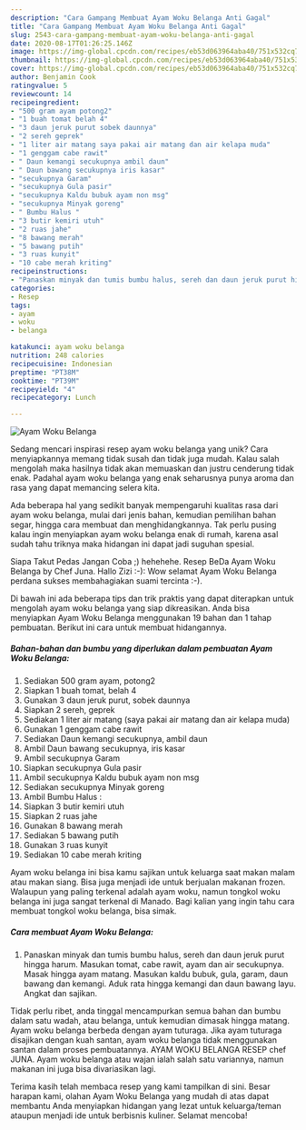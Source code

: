 ```yaml
---
description: "Cara Gampang Membuat Ayam Woku Belanga Anti Gagal"
title: "Cara Gampang Membuat Ayam Woku Belanga Anti Gagal"
slug: 2543-cara-gampang-membuat-ayam-woku-belanga-anti-gagal
date: 2020-08-17T01:26:25.146Z
image: https://img-global.cpcdn.com/recipes/eb53d063964aba40/751x532cq70/ayam-woku-belanga-foto-resep-utama.jpg
thumbnail: https://img-global.cpcdn.com/recipes/eb53d063964aba40/751x532cq70/ayam-woku-belanga-foto-resep-utama.jpg
cover: https://img-global.cpcdn.com/recipes/eb53d063964aba40/751x532cq70/ayam-woku-belanga-foto-resep-utama.jpg
author: Benjamin Cook
ratingvalue: 5
reviewcount: 14
recipeingredient:
- "500 gram ayam potong2"
- "1 buah tomat belah 4"
- "3 daun jeruk purut sobek daunnya"
- "2 sereh geprek"
- "1 liter air matang saya pakai air matang dan air kelapa muda"
- "1 genggam cabe rawit"
- " Daun kemangi secukupnya ambil daun"
- " Daun bawang secukupnya iris kasar"
- "secukupnya Garam"
- "secukupnya Gula pasir"
- "secukupnya Kaldu bubuk ayam non msg"
- "secukupnya Minyak goreng"
- " Bumbu Halus "
- "3 butir kemiri utuh"
- "2 ruas jahe"
- "8 bawang merah"
- "5 bawang putih"
- "3 ruas kunyit"
- "10 cabe merah kriting"
recipeinstructions:
- "Panaskan minyak dan tumis bumbu halus, sereh dan daun jeruk purut hingga harum. Masukan tomat, cabe rawit, ayam dan air secukupnya. Masak hingga ayam matang. Masukan kaldu bubuk, gula, garam, daun bawang dan kemangi. Aduk rata hingga kemangi dan daun bawang layu. Angkat dan sajikan."
categories:
- Resep
tags:
- ayam
- woku
- belanga

katakunci: ayam woku belanga 
nutrition: 248 calories
recipecuisine: Indonesian
preptime: "PT38M"
cooktime: "PT39M"
recipeyield: "4"
recipecategory: Lunch

---
```



![Ayam Woku Belanga](https://img-global.cpcdn.com/recipes/eb53d063964aba40/751x532cq70/ayam-woku-belanga-foto-resep-utama.jpg)

Sedang mencari inspirasi resep ayam woku belanga yang unik? Cara menyiapkannya memang tidak susah dan tidak juga mudah. Kalau salah mengolah maka hasilnya tidak akan memuaskan dan justru cenderung tidak enak. Padahal ayam woku belanga yang enak seharusnya punya aroma dan rasa yang dapat memancing selera kita.

Ada beberapa hal yang sedikit banyak mempengaruhi kualitas rasa dari ayam woku belanga, mulai dari jenis bahan, kemudian pemilihan bahan segar, hingga cara membuat dan menghidangkannya. Tak perlu pusing kalau ingin menyiapkan ayam woku belanga enak di rumah, karena asal sudah tahu triknya maka hidangan ini dapat jadi suguhan spesial.

Siapa Takut Pedas Jangan Coba ;) hehehehe. Resep BeDa Ayam Woku Belanga by Chef Juna. Hallo Zizi :-): Wow selamat Ayam Woku Belanga perdana sukses membahagiakan suami tercinta :-).


Di bawah ini ada beberapa tips dan trik praktis yang dapat diterapkan untuk mengolah ayam woku belanga yang siap dikreasikan. Anda bisa menyiapkan Ayam Woku Belanga menggunakan 19 bahan dan 1 tahap pembuatan. Berikut ini cara untuk membuat hidangannya.

<!--inarticleads1-->

##### Bahan-bahan dan bumbu yang diperlukan dalam pembuatan Ayam Woku Belanga:

1. Sediakan 500 gram ayam, potong2
1. Siapkan 1 buah tomat, belah 4
1. Gunakan 3 daun jeruk purut, sobek daunnya
1. Siapkan 2 sereh, geprek
1. Sediakan 1 liter air matang (saya pakai air matang dan air kelapa muda)
1. Gunakan 1 genggam cabe rawit
1. Sediakan  Daun kemangi secukupnya, ambil daun
1. Ambil  Daun bawang secukupnya, iris kasar
1. Ambil secukupnya Garam
1. Siapkan secukupnya Gula pasir
1. Ambil secukupnya Kaldu bubuk ayam non msg
1. Sediakan secukupnya Minyak goreng
1. Ambil  Bumbu Halus :
1. Siapkan 3 butir kemiri utuh
1. Siapkan 2 ruas jahe
1. Gunakan 8 bawang merah
1. Sediakan 5 bawang putih
1. Gunakan 3 ruas kunyit
1. Sediakan 10 cabe merah kriting


Ayam woku belanga ini bisa kamu sajikan untuk keluarga saat makan malam atau makan siang. Bisa juga menjadi ide untuk berjualan makanan frozen. Walaupun yang paling terkenal adalah ayam woku, namun tongkol woku belanga ini juga sangat terkenal di Manado. Bagi kalian yang ingin tahu cara membuat tongkol woku belanga, bisa simak. 

<!--inarticleads2-->

##### Cara membuat Ayam Woku Belanga:

1. Panaskan minyak dan tumis bumbu halus, sereh dan daun jeruk purut hingga harum. Masukan tomat, cabe rawit, ayam dan air secukupnya. Masak hingga ayam matang. Masukan kaldu bubuk, gula, garam, daun bawang dan kemangi. Aduk rata hingga kemangi dan daun bawang layu. Angkat dan sajikan.


Tidak perlu ribet, anda tinggal mencampurkan semua bahan dan bumbu dalam satu wadah, atau belanga, untuk kemudian dimasak hingga matang. Ayam woku belanga berbeda dengan ayam tuturaga. Jika ayam tuturaga disajikan dengan kuah santan, ayam woku belanga tidak menggunakan santan dalam proses pembuatannya. AYAM WOKU BELANGA RESEP chef JUNA. Ayam woku belanga atau wajan ialah salah satu variannya, namun makanan ini juga bisa divariasikan lagi. 

Terima kasih telah membaca resep yang kami tampilkan di sini. Besar harapan kami, olahan Ayam Woku Belanga yang mudah di atas dapat membantu Anda menyiapkan hidangan yang lezat untuk keluarga/teman ataupun menjadi ide untuk berbisnis kuliner. Selamat mencoba!
